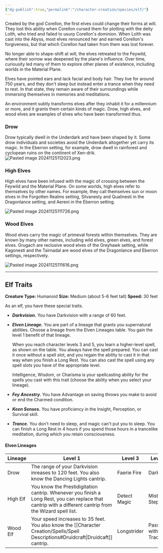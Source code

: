```yaml
---
{"dg-publish":true,"permalink":"/character-creation/species/elf/"}
---
```


Created by the god Corellon, the first elves could change their forms at will. They lost this ability when Corellon cursed them for plotting with the deity Lolth, who tried and failed to usurp Corellon's dominion. When Lolth was cast into the Abyss, most elves renounced her and earned Corellon's forgiveness, but that which Corellon had taken from them was lost forever. 

No longer able to shape-shift at will, the elves retreated to the Feywild, where their sorrow was deepened by the plane's influence. Over time, curiousity led many of them to explore other planes of existence, including worlds in the Material Plane. 

Elves have pointed ears and lack facial and body hair. They live for around 750 years, and they don't sleep but instead enter a trance when they need to rest. In that state, they remain aware of their surroundings while immersing themselves in memories and meditations.

An environment subtly transforms elves after they inhabit it for a millennium or more, and it grants them certain kinds of magic. Drow, high elves, and wood elves are examples of elves who have been transformed thus. 

### Drow
Drow typically dwell in the Underdark and have been shaped by it. Some drow individuals and societies avoid the Underdark altogether yet carry its magic. In the Eberron setting, for example, drow dwell in rainforest and cyclopean ruins on the continent of Xen-drik.
![Pasted image 20241125112023.png](/img/user/Pasted%20image%2020241125112023.png)
### High Elves
High elves have been infused with the magic of crossing between the Feywild and the Material Plane. On some worlds, high elves refer to themselves by other names. For example, they call themselves sun or moon elves in the Forgotten Realms setting, Silvanesty and Qualinesti in the Dragonlance setting, and Aereni in the Eberron setting. 

![Pasted image 20241125111726.png](/img/user/Pasted%20image%2020241125111726.png)

### Wood Elves
Wood elves carry the magic of primeval forests within themselves. They are known by many other names, including wild elves, green elves, and forest elves. Grugach are reclusive wood elves of the Greyhawk setting, while Kagonesti and the Tairnadal are wood elves of the Dragonlance and Eberron settings, respectively. 

![Pasted image 20241125111616.png](/img/user/Pasted%20image%2020241125111616.png)

---
## Elf Traits
**Creature Type:** Humanoid
**Size:** Medium (about 5-6 feet tall)
**Speed:** 30 feet

As an elf, you have these special traits.
- ***Darkvision.*** You have Darkvision with a range of 60 feet.
- ***Elven Lineage.*** You are part of a lineage that grants you supernatural abilities. Choose a lineage from the Elven Lineages table. You gain the level 1 benefit of that lineage.
  
  When you reach character levels 3 and 5, you learn a higher-level spell, as shown on the table. You always have the spell prepared. You can cast it once without a spell slot, and you regain the ability to cast it in that way when you finish a Long Rest. You can also cast the spell using any spell slots you have of the appropriate level.
  
  Intelligence, Wisdom, or Charisma is your spellcasting ability for the spells you cast with this trait (choose the ability when you select your lineage). 
- ***Fey Ancestry.*** You have Advantage on saving throws you make to avoid or end the Charmed condition.
- ***Keen Senses.*** You have proficiency in the Insight, Perception, or Survival skill.
- ***Trance.*** You don't need to sleep, and magic can't put you to sleep. You can finish a Long Rest in 4 hours if you spend those hours in a trancelike meditation, during which you retain consciousness.

#### Elven Lineages

| Lineage  | Level 1                                                                                                                                                   | Level 3      | Level 5            |
| -------- | --------------------------------------------------------------------------------------------------------------------------------------------------------- | ------------ | ------------------ |
| Drow     | The range of your Darkvision inreases to 120 feet. You also know the Dancing Lights cantrip.                                                              | Faerie Fire  | Darkness           |
| High Elf | You know the Prestidigitation cantrip. Whenever you finish a Long Rest, you can replace that cantrip with a different cantrip from the Wizard spell list. | Detect Magic | Misty Step         |
| Wood Elf | Your speed increases to 35 feet. You also know the [[Character Creation/Spells/Spell Descriptions#Druidcraft\|Druidcaft]] cantrip.                                                  | Longstrider  | Pass without Trace |
